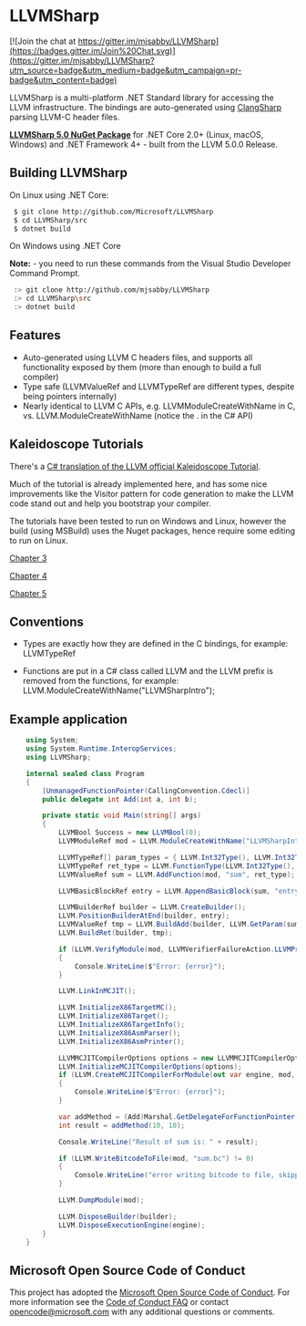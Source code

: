 # LLVMSharp

[![Join the chat at https://gitter.im/mjsabby/LLVMSharp](https://badges.gitter.im/Join%20Chat.svg)](https://gitter.im/mjsabby/LLVMSharp?utm_source=badge&utm_medium=badge&utm_campaign=pr-badge&utm_content=badge)

LLVMSharp is a multi-platform .NET Standard library for accessing the LLVM infrastructure. The bindings are auto-generated using [ClangSharp](http://www.clangsharp.org) parsing LLVM-C header files.

[**LLVMSharp 5.0 NuGet Package**](http://www.nuget.org/packages/LLVMSharp/5.0.0) for .NET Core 2.0+ (Linux, macOS, Windows) and .NET Framework 4+ - built from the LLVM 5.0.0 Release.

## Building LLVMSharp

On Linux using .NET Core:

```bash
 $ git clone http://github.com/Microsoft/LLVMSharp
 $ cd LLVMSharp/src
 $ dotnet build
```

On Windows using .NET Core

**Note:** - you need to run these commands from the Visual Studio Developer Command Prompt.

```bash
 :> git clone http://github.com/mjsabby/LLVMSharp
 :> cd LLVMSharp\src
 :> dotnet build
```

## Features

 * Auto-generated using LLVM C headers files, and supports all functionality exposed by them (more than enough to build a full compiler)
 * Type safe (LLVMValueRef and LLVMTypeRef are different types, despite being pointers internally)
 * Nearly identical to LLVM C APIs, e.g. LLVMModuleCreateWithName in C, vs. LLVM.ModuleCreateWithName (notice the . in the C# API)

## Kaleidoscope Tutorials

There's a [C# translation of the LLVM official Kaleidoscope Tutorial](http://ice1000.org/llvm-cs/en/).

Much of the tutorial is already implemented here, and has some nice improvements like the Visitor pattern for code generation to make the LLVM code stand out and help you bootstrap your compiler.

The tutorials have been tested to run on Windows and Linux, however the build (using MSBuild) uses the Nuget packages, hence require some editing to run on Linux.

[Chapter 3](https://github.com/mjsabby/LLVMSharp/tree/master/KaleidoscopeTutorial/Chapter3)

[Chapter 4](https://github.com/mjsabby/LLVMSharp/tree/master/KaleidoscopeTutorial/Chapter4)

[Chapter 5](https://github.com/mjsabby/LLVMSharp/tree/master/KaleidoscopeTutorial/Chapter5)

## Conventions

* Types are exactly how they are defined in the C bindings, for example: LLVMTypeRef

* Functions are put in a C# class called LLVM and the LLVM prefix is removed from the functions, for example: LLVM.ModuleCreateWithName("LLVMSharpIntro");

## Example application

```csharp
    using System;
    using System.Runtime.InteropServices;
    using LLVMSharp;

    internal sealed class Program
    {
        [UnmanagedFunctionPointer(CallingConvention.Cdecl)]
        public delegate int Add(int a, int b);

        private static void Main(string[] args)
        {
            LLVMBool Success = new LLVMBool(0);
            LLVMModuleRef mod = LLVM.ModuleCreateWithName("LLVMSharpIntro");

            LLVMTypeRef[] param_types = { LLVM.Int32Type(), LLVM.Int32Type() };
            LLVMTypeRef ret_type = LLVM.FunctionType(LLVM.Int32Type(), param_types, false);
            LLVMValueRef sum = LLVM.AddFunction(mod, "sum", ret_type);

            LLVMBasicBlockRef entry = LLVM.AppendBasicBlock(sum, "entry");

            LLVMBuilderRef builder = LLVM.CreateBuilder();
            LLVM.PositionBuilderAtEnd(builder, entry);
            LLVMValueRef tmp = LLVM.BuildAdd(builder, LLVM.GetParam(sum, 0), LLVM.GetParam(sum, 1), "tmp");
            LLVM.BuildRet(builder, tmp);

            if (LLVM.VerifyModule(mod, LLVMVerifierFailureAction.LLVMPrintMessageAction, out var error) != Success)
            {
                Console.WriteLine($"Error: {error}");
            }

            LLVM.LinkInMCJIT();

            LLVM.InitializeX86TargetMC();
            LLVM.InitializeX86Target();
            LLVM.InitializeX86TargetInfo();
            LLVM.InitializeX86AsmParser();
            LLVM.InitializeX86AsmPrinter();

            LLVMMCJITCompilerOptions options = new LLVMMCJITCompilerOptions { NoFramePointerElim = 1 };
            LLVM.InitializeMCJITCompilerOptions(options);
            if (LLVM.CreateMCJITCompilerForModule(out var engine, mod, options, out error) != Success)
            {
                Console.WriteLine($"Error: {error}");
            }

            var addMethod = (Add)Marshal.GetDelegateForFunctionPointer(LLVM.GetPointerToGlobal(engine, sum), typeof(Add));
            int result = addMethod(10, 10);

            Console.WriteLine("Result of sum is: " + result);

            if (LLVM.WriteBitcodeToFile(mod, "sum.bc") != 0)
            {
                Console.WriteLine("error writing bitcode to file, skipping");
            }

            LLVM.DumpModule(mod);

            LLVM.DisposeBuilder(builder);
            LLVM.DisposeExecutionEngine(engine);
        }
    }
````

## Microsoft Open Source Code of Conduct

This project has adopted the [Microsoft Open Source Code of Conduct](https://opensource.microsoft.com/codeofconduct/). For more information see the [Code of Conduct FAQ](https://opensource.microsoft.com/codeofconduct/faq/) or contact [opencode@microsoft.com](mailto:opencode@microsoft.com) with any additional questions or comments.
